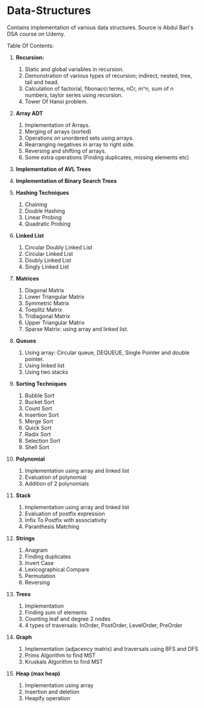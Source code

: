 
# Data-Structures
Contains implementation of various data structures. Source is Abdul Bari's DSA course on Udemy.

Table Of Contents:

 1. **Recursion:**
	 1. Static and global variables in recursion.
	 2. Demonstration of various types of recursion; indirect, nested, tree, tail and head.
	 3. Calculation of factorial, fibonacci terms, nCr, m^n, sum of n numbers, taylor series using recursion.
	 4. Tower Of Hanoi problem.
	 
 2. **Array ADT**
	 1. Implementation of Arrays.
	 2. Merging of arrays (sorted)
	 3. Operations on unordered sets using arrays.
	 4. Rearranging negatives in array to right side.
	 5. Reversing and shifting of arrays.
	 6. Some extra operations (Finding duplicates, missing elements etc)

3. **Implementation of AVL Trees**
4. **Implementation of Binary Search Trees**
5. **Hashing Techniques**
	1. Chaining
	2. Double Hashing
	3. Linear Probing
	4. Quadratic Probing

6. **Linked List**
	1. Circular Doubly Linked List
	2. Circular Linked List
	3. Doubly Linked List
	4. Singly Linked List

7. **Matrices**
	1. Diagonal Matrix
	2. Lower Triangular Matrix
	3. Symmetric Matrix
	4. Toeplitz Matrix
	5. Tridiagonal Matrix
	6. Upper Triangular Matrix
	7. Sparse Matrix: using array and linked list.

8. **Queues**
	1. Using array: Circular queue, DEQUEUE, Single Pointer and double pointer.
	2. Using linked list
	3. Using two stacks

9. **Sorting Techniques**
	1. Bubble Sort
	2. Bucket Sort
	3. Count Sort
	4. Insertion Sort
	5. Merge Sort
	6. Quick Sort
	7. Radix Sort
	8. Selection Sort
	9. Shell Sort

10. **Polynomial** 
	1. Implementation using array and linked list
	2. Evaluation of polynomial
	3. Addition of 2 polynomials

11. **Stack**
	1. Implementation using array and linked list
	2. Evaluation of postfix expression
	3. Infix To Postfix with associativity
	4. Paranthesis Matching

12. **Strings**
	1. Anagram
	2. Finding duplicates
	3. Invert Case
	4. Lexicographical Compare
	5. Permutation
	6. Reversing

13. **Trees**
	1. Implementation
	2. Finding sum of elements
	3. Counting leaf and degree 2 nodes
	4. 4 types of traversals: InOrder, PostOrder, LevelOrder, PreOrder
	
13. **Graph**
	1. Implementation (adjacency matrix) and traversals using BFS and DFS
	2. Prims Algorithm to find MST
	3. Kruskals Algorithm to find MST

 14. **Heap (max heap)**
	 1. Implementation using array
	 2. Insertion and deletion
	 3. Heapify operation

                           
